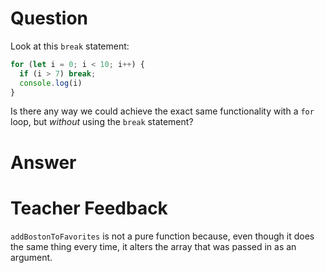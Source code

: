 # Question
Look at this `break` statement:

```js
for (let i = 0; i < 10; i++) {
  if (i > 7) break;
  console.log(i)
}
```

Is there any way we could achieve the exact same functionality with a `for` loop, but *without* using the `break` statement?

# Answer


# Teacher Feedback
`addBostonToFavorites` is not a pure function because, even though it does the same thing every time, it alters the array that was passed in as an argument.